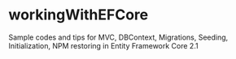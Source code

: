 # workingWithEFCore
Sample codes and tips for MVC, DBContext, Migrations, Seeding, Initialization, NPM restoring in Entity Framework Core 2.1
